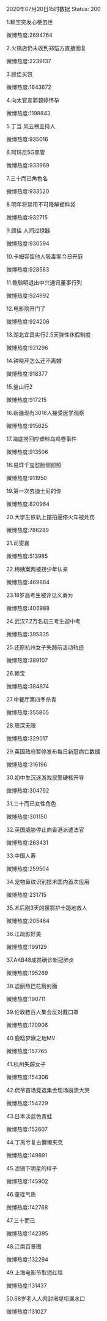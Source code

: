 2020年07月20日15时数据
Status: 200

1.赖宝突发心梗去世

微博热度:2694764

2.火锅店仍未收到郑恺方直接回复

微博热度:2239137

3.顾佳买包

微博热度:1643672

4.向太官宣郭碧婷怀孕

微博热度:1198843

5.丁当 风云榜主持人

微博热度:935016

6.阿玛尼5G黑管

微博热度:933969

7.三十而已角色名

微博热度:933520

8.明年将禁用不可降解塑料袋

微博热度:932715

9.顾佳 人间过绿器

微博热度:930594

10.卡姆容留他人吸毒案今日开庭

微博热度:928583

11.鲍毓明退出中兴通讯董事行列

微博热度:924992

12.电影院开门了

微博热度:924206

13.湖北宜昌实行2.5天弹性休假制度

微博热度:921296

14.钟晓芹怎么还不离婚

微博热度:918377

15.釜山行2

微博热度:917215

16.新疆现有3016人接受医学观察

微博热度:915625

17.海底捞回应塑料乌鸡卷事件

微博热度:913506

18.易烊千玺怼脸侧颜照

微博热度:911950

19.第一次去迪士尼的你

微博热度:820964

20.大学生铁轨上摆拍逼停火车被处罚

微博热度:786289

21.司雯嘉

微博热度:513985

22.梅姨案两被拐少年认亲

微博热度:469884

23.18岁高考生被评见义勇为

微博热度:406988

24.武汉7.2万名初三考生迎中考

微博热度:395835

25.还原杭州女子失踪前活动轨迹

微博热度:389107

26.赖宝

微博热度:384874

27.中餐厅第四季杀青

微博热度:355805

28.周深无限

微博热度:329017

29.英国政府暂停发布每日新冠病亡数据

微博热度:316196

30.初中生沉迷游戏民警硬核开导

微博热度:304792

31.三十而已女性角色

微博热度:301150

32.英国威胁停止向香港派遣法官

微博热度:263431

33.中国人寿

微博热度:259504

34.宠物鼻纹识别技术国内首次应用

微博热度:231715

35.术后刚3天的援鄂护士跪地救人

微博热度:205464

36.江疏影好美

微博热度:199129

37.AKB48成员确诊新冠肺炎

微博热度:195269

38.迪丽热巴花箭封面

微博热度:190711

39.伦敦数百人集会反对戴口罩

微博热度:170906

40.鹿晗梦寐之地MV

微博热度:157765

41.杭州失踪女子

微博热度:154306

42.侃爷首场竞选集会现场崩溃大哭

微博热度:154229

43.日本淡蓝色青蛙

微博热度:152607

44.丁禹兮复古慵懒夹克

微博热度:149891

45.滤镜下明星的样子

微博热度:145902

46.童瑶气质

微博热度:142768

47.三十而已

微博热度:142395

48.江南百景图

微博热度:132294

49.上海电影节取消红毯

微博热度:131437

50.68岁老人人肉封堵堤坝漏水口

微博热度:131027

